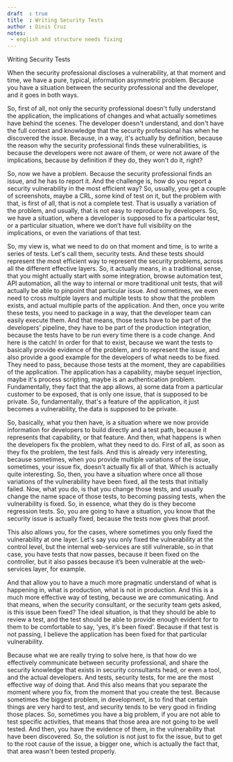 ```yaml
---
draft  : true
title  : Writing Security Tests
author : Dinis Cruz
notes:
 - english and structure needs fixing
---
```


Writing Security Tests

When the security professional discloses a vulnerability, at that moment and time, we have a pure, typical, information asymmetric problem. Because you have a situation between the security professional and the developer, and it goes in both ways. 

So, first of all, not only the security professional doesn't fully understand the application, the implications of changes and what actually sometimes have behind the scenes. The developer doesn't understand, and don't have the full context and knowledge that the security professional has when he discovered the issue. Because, in a way, it's actually by definition, because the reason why the security professional finds these vulnerabilities, is because the developers were not aware of them, or were not aware of the implications, because by definition if they do, they won't do it, right? 

So, now we have a problem. Because the security professional finds an issue, and he has to report it. And the challenge is, how do you report a security vulnerability in the most efficient way? So, usually, you get a couple of screenshots, maybe a CRL, some kind of test on it, but the problem with that, is first of all, that is not a complete test. That is usually a variation of the problem, and usually, that is not easy to reproduce by developers. So, we have a situation, where a developer is supposed to fix a particular test, or a particular situation, where we don’t have full visibility on the implications, or even the variations of that test. 

So, my view is, what we need to do on that moment and time, is to write a series of tests. Let's call them, security tests. And these tests should represent the most efficient way to represent the security problems, across all the different effective layers. So, it actually means, in a traditional sense, that you might actually start with some integration, browse automation test, API automation, all the way to internal or more traditional unit tests, that will actually be able to pinpoint that particular issue. And sometimes, we even need to cross multiple layers and multiple tests to show that the problem exists, and actual multiple parts of the application. And then, once you write these tests, you need to package in a way, that the developer team can easily execute them. And that means, those tests have to be part of the developers’ pipeline, they have to be part of the production integration, because the tests have to be run every time there is a code change. And here is the catch! In order for that to exist, because we want the tests to basically provide evidence of the problem, and to represent the issue, and also provide a good example for the developers of what needs to be fixed. They need to pass, because those tests at the moment, they are capabilities of the application. The application has a capability, maybe sequel injection, maybe it's process scripting, maybe is an authentication problem. Fundamentally, they fact that the app allows, a) some data from a particular customer to be exposed, that is only one issue, that is supposed to be private. So, fundamentally, that's a feature of the application, it just becomes a vulnerability, the data is supposed to be private.

So, basically, what you then have, is a situation where we now provide information for developers to build directly and a test path, because it represents that capability, or that feature. And then, what happens is when the developers fix the problem, what they need to do. First of all, as soon as they fix the problem, the test fails. And this is already very interesting, because sometimes, when you provide multiple variations of the issue, sometimes, your issue fix, doesn't actually fix all of that. Which is actually quite interesting. So, then, you have a situation where once all those variations of the vulnerability have been fixed, all the tests that initially failed. Now, what you do, is that you change those tests, and usually change the name space of those tests, to becoming passing tests, when the vulnerability is fixed. So, in essence, what they do is they become regression tests. So, you are going to have a situation, you know that the security issue is actually fixed, because the tests now gives that proof.

This also allows you, for the cases, where sometimes you only fixed the vulnerability at one layer. Let's say you only fixed the vulnerability at the control level, but the internal web-services are still vulnerable, so in that case, you have tests that now passes, because it been fixed on the controller, but it also passes because it’s been vulnerable at the web-services layer, for example.

And that allow you to have a much more pragmatic understand of what is happening in, what is production, what is not in production. And this is a much more effective way of testing, because we are communicating. And that means, when the security consultant, or the security team gets asked, is this issue been fixed? The ideal situation, is that they should be able to review a test, and the test should be able to provide enough evident for to them to be comfortable to say, 'yes, it's been fixed'. Because if that test is not passing, I believe the application has been fixed for that particular vulnerability.  

Because what we are really trying to solve here, is that how do we effectively communicate between security professional, and share the security knowledge that exists in security consultants head, or even a tool, and the actual developers. And tests, security tests, for me are the most effective way of doing that. And this also means that you separate the moment where you fix, from the moment that you create the test. Because sometimes the biggest problem, in development, is to find that certain things are very hard to test, and security tends to be very good in finding those places. So, sometimes you have a big problem, if you are not able to test specific activities, that means that those area are not going to be well tested. And then, you have the evidence of them, in the vulnerability that have been discovered. So, the solution is not just to fix the issue, but to get to the root cause of the issue, a bigger one, which is actually the fact that, that area wasn't been tested properly.

